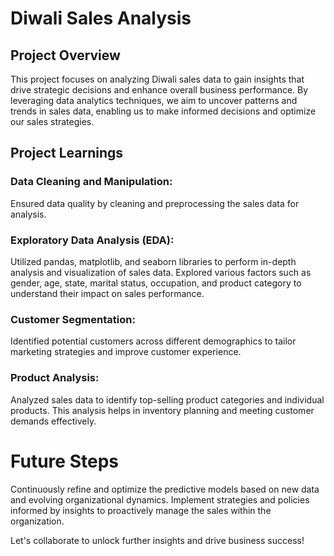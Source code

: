  # Diwali Sales Analysis
 
 ## Project Overview
 
This project focuses on analyzing Diwali sales data to gain insights that drive strategic decisions and enhance overall business performance. By leveraging data analytics techniques, we aim to uncover patterns and trends in sales data, enabling us to make informed decisions and optimize our sales strategies.

## Project Learnings

 ### Data Cleaning and Manipulation:
   Ensured data quality by cleaning and preprocessing the sales data for analysis.
    
### Exploratory Data Analysis (EDA): 
Utilized pandas, matplotlib, and seaborn libraries to perform in-depth analysis and visualization of sales data. Explored various factors such as gender, age, state, marital status, occupation, and product category to understand their impact on sales performance.
  
### Customer Segmentation:
Identified potential customers across different demographics to tailor marketing strategies and improve customer experience.
   
### Product Analysis: 
Analyzed sales data to identify top-selling product categories and individual products. This analysis helps in inventory planning and meeting customer demands effectively.

# Future Steps

Continuously refine and optimize the predictive models based on new data and evolving organizational dynamics. Implement strategies and policies informed by insights to proactively manage the sales within the organization.

Let's collaborate to unlock further insights and drive business success!




     
